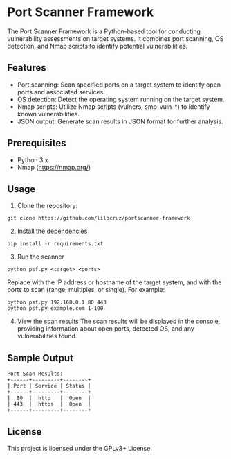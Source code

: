 # Port Scanner Framework

The Port Scanner Framework is a Python-based tool for conducting vulnerability assessments on target systems. It combines port scanning, OS detection, and Nmap scripts to identify potential vulnerabilities.

## Features

- Port scanning: Scan specified ports on a target system to identify open ports and associated services.
- OS detection: Detect the operating system running on the target system.
- Nmap scripts: Utilize Nmap scripts (vulners, smb-vuln-*) to identify known vulnerabilities.
- JSON output: Generate scan results in JSON format for further analysis.

## Prerequisites

- Python 3.x
- Nmap (https://nmap.org/)

## Usage

1. Clone the repository:

```shell
git clone https://github.com/lilocruz/portscanner-framework
```

2. Install the dependencies
```shell
pip install -r requirements.txt
```

3. Run the scanner
```shell
python psf.py <target> <ports>
```

Replace <target> with the IP address or hostname of the target system, and <ports> with the ports to scan (range, multiples, or single). For example:

```shell
python psf.py 192.168.0.1 80 443
python psf.py example.com 1-100
```

4. View the scan results
The scan results will be displayed in the console, providing information about open ports, detected OS, and any vulnerabilities found.

## Sample Output

```tabulate
Port Scan Results:
+------+---------+--------+
| Port | Service | Status |
+------+---------+--------+
|  80  |  http   |  Open  |
| 443  |  https  |  Open  |
+------+---------+--------+
```

## License

This project is licensed under the GPLv3+ License.


